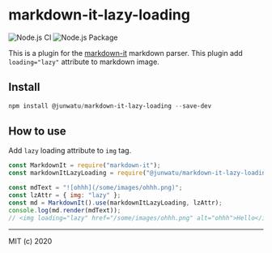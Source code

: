 # markdown-it-lazy-loading

![Node.js CI](https://github.com/junwatu/markdown-it-lazy-loading/workflows/Node.js%20CI/badge.svg)  ![Node.js Package](https://github.com/junwatu/markdown-it-lazy-loading/workflows/Node.js%20Package/badge.svg)

This is a plugin for the [markdown-it](https://github.com/markdown-it/markdown-it) markdown parser.
This plugin add `loading="lazy"` attribute to markdown image.

Install
---

```powershell
npm install @junwatu/markdown-it-lazy-loading --save-dev
```


## How to use

Add `lazy` loading attribute to `img` tag.

```javascript
const MarkdownIt = require("markdown-it");
const markdownItLazyLoading = require("@junwatu/markdown-it-lazy-loading");

const mdText = "![ohhh](/some/images/ohhh.png)";
const lzAttr = { img: "lazy" };
const md = MarkdownIt().use(markdownItLazyLoading, lzAttr);
console.log(md.render(mdText));
// <img loading="lazy" href="/some/images/ohhh.png" alt="ohhh">Hello</img>
```

---

MIT (c) 2020
